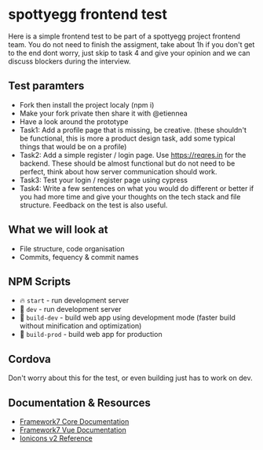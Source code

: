 # spottyegg frontend test

Here is a simple frontend test to be part of a spottyegg project frontend team.
You do not need to finish the assigment, take about 1h if you don't get to the end dont worry, just skip to task 4 and give your opinion and we can discuss blockers during the interview.

## Test paramters

* Fork then install the project localy (npm i)
* Make your fork private then share it with @etiennea
* Have a look around the prototype
* Task1: Add a profile page that is missing, be creative. (these shouldn't be functional, this is more a product design task, add some typical things that would be on a profile)
* Task2: Add a simple register / login page. Use https://reqres.in for the backend. These should be almost functional but do not need to be perfect, think about how server communication should work.
* Task3: Test your login / register page using cypress
* Task4: Write a few sentences on what you would do different or better if you had more time and give your thoughts on the tech stack and file structure. Feedback on the test is also useful.

## What we will look at

* File structure, code organisation
* Commits, fequency & commit names

## NPM Scripts

* 🔥 `start` - run development server
* 🔧 `dev` - run development server
* 🔧 `build-dev` - build web app using development mode (faster build without minification and optimization)
* 🔧 `build-prod` - build web app for production

## Cordova

Don't worry about this for the test, or even building just has to work on dev.

## Documentation & Resources

* [Framework7 Core Documentation](https://framework7.io/docs/)
* [Framework7 Vue Documentation](https://framework7.io/vue/)
* [Ionicons v2 Reference](https://ionicons.com/v2)
